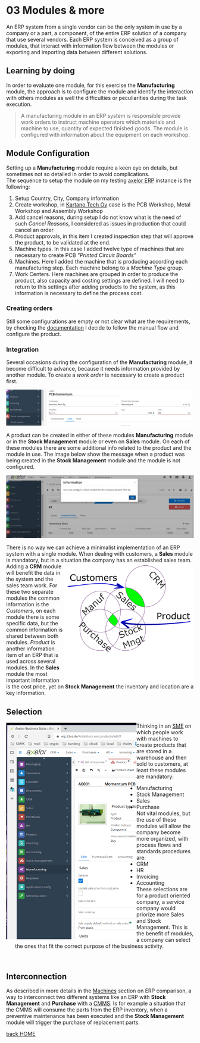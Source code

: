 # 03 Modules & more

An ERP system from a single vendor can be the only system in use by a company or a part, a component, of the entire ERP solution of a company that use several vendors. Each ERP system is conceived as a group of modules, that interact with information flow between the modules or exporting and importing data between different solutions.

## Learning by doing
In order to evaluate one module, for this exercise the **Manufacturing** module, the approach is to configure the module and identify the interaction with others modules as well the difficulties or peculiarities during the task execution.

> A manufacturing module in an ERP system is responsible provide work orders to instruct machine operators which materials and machine to use, quantity of expected finished goods. The module is configured with information about the equipment on each workshop.

## Module Configuration
Setting up a **Manufacturing** module require a keen eye on details, but sometimes not so detailed in order to avoid complications.    
The sequence to setup the module on my testing [axelor ERP](https://erp.33co.de) instance is the following:
1. Setup Country, City, Company information
2. Create workshop, in [Kartano Tech Oy](https://code.33co.de/ehofmann/ERP-samk/src/branch/master/02Process.md) case is the PCB Workshop, Metal Workshop and Assembly Workshop
3. Add cancel reasons, during setup I do not know what is the need of such *Cancel Reasons*, I considered as issues in production that could cancel an order
4. Product approvals, in this item I created inspection step that will approve the product, to be validated at the end.
5. Machine types. In this case I added twelve type of machines that are necessary to create PCB *"Printed Circuit Boards"*
6. Machines. Here I added the machine that is producing according each manufacturing step. Each machine belong to a *Machine Type* group.
7. Work Centers. Here machines are grouped in order to produce the product, also capacity and costing settings are defined. I will need to return to this settings after adding products to the system, as this information is necessary to define the process cost.

### Creating orders
Still some configurations are empty or not clear what are the requirements, by checking the [documentation](https://docs.axelor.com/abs/5.0/functional/manufacturing.html#introduction) I decide to follow the manual flow and configure the product.

### Integration
Several occasions during the configuration of the **Manufacturing** module, it become difficult to advance, because it needs information provided by another module. To create a *work order* is necessary to create a product first.

![Require product info](assigments/img/03-productempty.png)

A product can be created in either of these modules **Manufacturing** module or in the **Stock Management** module or even on **Sales** module. On each of these modules there are some additional info related to the product and the module in use. The image below show the message when a product was being created in the **Stock Management** module and the module is not configured.

![Require product info](assigments/img/03-errorMessage.png)

There is no way we can achieve a minimalist implementation of an ERP system with a single module. When dealing with customers, a **Sales** module is mandatory, but in a situation the company has an established sales team. 
<img src="assigments/img/03-moduleOverlap.png" align="right" width="350px"/>
Adding a **CRM** module will benefit the data in the system and the sales team work. For these two separate modules the common information is the *Customers*, on each module there is some specific data, but the common information is shared between both modules. *Product* is another information item of an ERP that is used across several modules. In the **Sales** module the most important information is the cost price, yet on **Stock Management** the inventory and location are a key information. 

## Selection
<img src="assigments/img/03-ModuleSelection.png" align="left" width="350px"/>

Thinking in an [SME](https://www.investopedia.com/terms/s/smallandmidsizeenterprises.asp) on which people work with machines to create products that are stored in a warehouse and then sold to customers, at least these modules are mandatory:
- Manufacturing
- Stock Management
- Sales
- Purchase    
Not vital modules, but the use of these modules will allow the company become more organized, with process flows and standards procedures are:
- CRM
- HR
- Invoicing
- Accounting     
These selections are for a product oriented company, a service company would priorize more Sales and Stock Management. 
This is the benefit of modules, a company can select the ones that fit the correct purpose of the business activity.
<br>

## Interconnection
As described in more details in the [Machines](https://code.33co.de/ehofmann/ERP-samk/src/branch/master/03Comparison.md#machines) section on ERP comparison, a way to interconnect two different systems like an ERP with **Stock Management** and **Purchase** with a [CMMS](https://www.ibm.com/topics/what-is-a-cmms). Is for example a situation that the CMMS will consume the parts from the ERP inventory, when a preventive maintenance has been executed and the **Stock Management** module will trigger the purchase of replacement parts.



[back HOME](https://code.33co.de/ehofmann/ERP-samk)